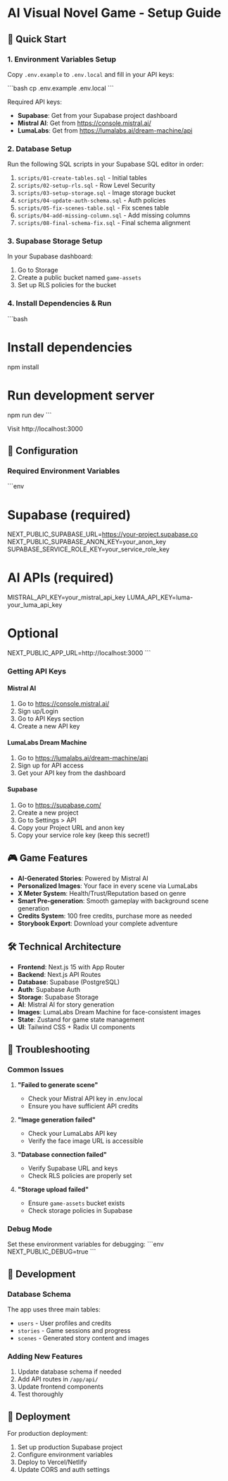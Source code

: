 # AI Visual Novel Game - Setup Guide

## 🚀 Quick Start

### 1. Environment Variables Setup

Copy `.env.example` to `.env.local` and fill in your API keys:

\`\`\`bash
cp .env.example .env.local
\`\`\`

Required API keys:
- **Supabase**: Get from your Supabase project dashboard
- **Mistral AI**: Get from https://console.mistral.ai/
- **LumaLabs**: Get from https://lumalabs.ai/dream-machine/api

### 2. Database Setup

Run the following SQL scripts in your Supabase SQL editor in order:

1. `scripts/01-create-tables.sql` - Initial tables
2. `scripts/02-setup-rls.sql` - Row Level Security
3. `scripts/03-setup-storage.sql` - Image storage bucket
4. `scripts/04-update-auth-schema.sql` - Auth policies
5. `scripts/05-fix-scenes-table.sql` - Fix scenes table
6. `scripts/04-add-missing-column.sql` - Add missing columns
7. `scripts/08-final-schema-fix.sql` - Final schema alignment

### 3. Supabase Storage Setup

In your Supabase dashboard:
1. Go to Storage
2. Create a public bucket named `game-assets`
3. Set up RLS policies for the bucket

### 4. Install Dependencies & Run

\`\`\`bash
# Install dependencies
npm install

# Run development server
npm run dev
\`\`\`

Visit http://localhost:3000

## 🔧 Configuration

### Required Environment Variables

\`\`\`env
# Supabase (required)
NEXT_PUBLIC_SUPABASE_URL=https://your-project.supabase.co
NEXT_PUBLIC_SUPABASE_ANON_KEY=your_anon_key
SUPABASE_SERVICE_ROLE_KEY=your_service_role_key

# AI APIs (required)
MISTRAL_API_KEY=your_mistral_api_key
LUMA_API_KEY=luma-your_luma_api_key

# Optional
NEXT_PUBLIC_APP_URL=http://localhost:3000
\`\`\`

### Getting API Keys

#### Mistral AI
1. Go to https://console.mistral.ai/
2. Sign up/Login
3. Go to API Keys section
4. Create a new API key

#### LumaLabs Dream Machine
1. Go to https://lumalabs.ai/dream-machine/api
2. Sign up for API access
3. Get your API key from the dashboard

#### Supabase
1. Go to https://supabase.com/
2. Create a new project
3. Go to Settings > API
4. Copy your Project URL and anon key
5. Copy your service role key (keep this secret!)

## 🎮 Game Features

- **AI-Generated Stories**: Powered by Mistral AI
- **Personalized Images**: Your face in every scene via LumaLabs
- **X Meter System**: Health/Trust/Reputation based on genre
- **Smart Pre-generation**: Smooth gameplay with background scene generation
- **Credits System**: 100 free credits, purchase more as needed
- **Storybook Export**: Download your complete adventure

## 🛠️ Technical Architecture

- **Frontend**: Next.js 15 with App Router
- **Backend**: Next.js API Routes
- **Database**: Supabase (PostgreSQL)
- **Auth**: Supabase Auth
- **Storage**: Supabase Storage
- **AI**: Mistral AI for story generation
- **Images**: LumaLabs Dream Machine for face-consistent images
- **State**: Zustand for game state management
- **UI**: Tailwind CSS + Radix UI components

## 🐛 Troubleshooting

### Common Issues

1. **"Failed to generate scene"**
   - Check your Mistral API key in .env.local
   - Ensure you have sufficient API credits

2. **"Image generation failed"**
   - Check your LumaLabs API key
   - Verify the face image URL is accessible

3. **"Database connection failed"**
   - Verify Supabase URL and keys
   - Check RLS policies are properly set

4. **"Storage upload failed"**
   - Ensure `game-assets` bucket exists
   - Check storage policies in Supabase

### Debug Mode

Set these environment variables for debugging:
\`\`\`env
NEXT_PUBLIC_DEBUG=true
\`\`\`

## 📝 Development

### Database Schema

The app uses three main tables:
- `users` - User profiles and credits
- `stories` - Game sessions and progress  
- `scenes` - Generated story content and images

### Adding New Features

1. Update database schema if needed
2. Add API routes in `/app/api/`
3. Update frontend components
4. Test thoroughly

## 🚀 Deployment

For production deployment:
1. Set up production Supabase project
2. Configure environment variables
3. Deploy to Vercel/Netlify
4. Update CORS and auth settings
